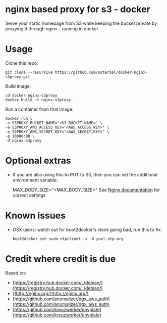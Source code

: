 # nginx based proxy for s3 - docker

Serve your static homepage from S3 while keeping the bucket private by proxying
it through nginx - running in docker.

# Usage

Clone this repo:

    git clone --recursive https://github.com/osterzel/docker-nginx-s3proxy.git

Build image:

    cd docker-nginx-s3proxy
    docker build -t nginx-s3proxy .


Run a container from that image:

    docker run \
    -e S3PROXY_BUCKET_NAME="<S3_BUCKET_NAME>" \
    -e S3PROXY_AWS_ACCESS_KEY="<AWS_ACCESS_KEY>" \
    -e S3PROXY_AWS_SECRET_KEY="<AWS_SECRET_KEY>" \
    -p 10080:80 \
    -d nginx-s3proxy

# Optional extras

* If you are also using this to PUT to S3, then you can set the additional environment variable:

    MAX_BODY_SIZE="<MAX_BODY_SIZE>" See [Nginx documentation](http://nginx.org/en/docs/http/ngx_http_core_module.html#client_max_body_size) for correct settings

# Known issues

* OSX users: watch out for boot2docker's clock going bad, run this to fix:

      boot2docker ssh sudo ntpclient -s -h pool.ntp.org

# Credit where credit is due

Based on:
* [https://registry.hub.docker.com/_/debian/](https://registry.hub.docker.com/_/debian/)
* [(http://nginx.org/](http://nginx.org/)
* [https://github.com/anomalizer/ngx_aws_auth](https://github.com/anomalizer/ngx_aws_auth)
* [https://github.com/kreuzwerker/envplate](https://github.com/kreuzwerker/envplate)
